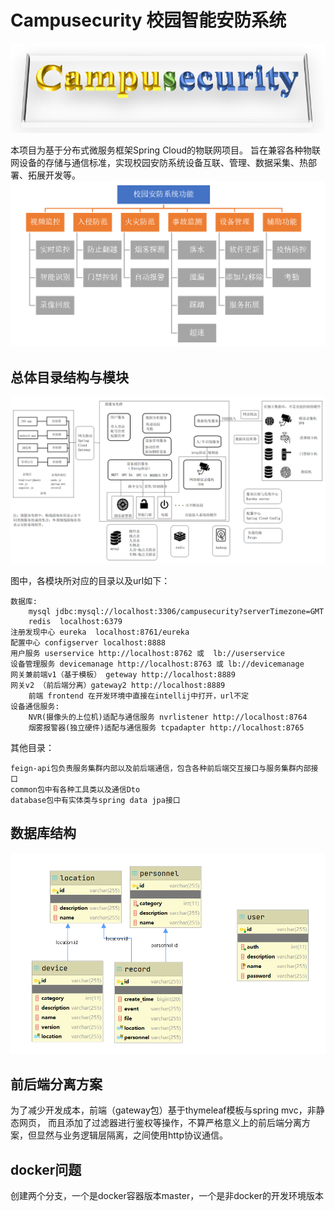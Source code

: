 # Campusecurity 校园智能安防系统
![img](./img/title.png)

本项目为基于分布式微服务框架Spring Cloud的物联网项目。
旨在兼容各种物联网设备的存储与通信标准，实现校园安防系统设备互联、管理、数据采集、热部署、拓展开发等。
![img](./img/2.png)
## 总体目录结构与模块
![img](./img/1.png)

图中，各模块所对应的目录以及url如下：

    数据库:
        mysql jdbc:mysql://localhost:3306/campusecurity?serverTimezone=GMT
        redis  localhost:6379
    注册发现中心 eureka  localhost:8761/eureka
    配置中心 configserver localhost:8888
    用户服务 userservice http://localhost:8762 或  lb://userservice
    设备管理服务 devicemanage http://localhost:8763 或 lb://devicemanage
    网关兼前端v1（基于模板） geteway http://localhost:8889
    网关v2 （前后端分离）gateway2 http://localhost:8889
        前端 frontend 在开发环境中直接在intellij中打开，url不定
    设备通信服务:
        NVR(摄像头的上位机)适配与通信服务 nvrlistener http://localhost:8764
        烟雾报警器(独立硬件)适配与通信服务 tcpadapter http://localhost:8765

其他目录：

    feign-api包负责服务集群内部以及前后端通信，包含各种前后端交互接口与服务集群内部接口
    common包中有各种工具类以及通信Dto
    database包中有实体类与spring data jpa接口

## 数据库结构
![img](./img/3.png)

## 前后端分离方案
为了减少开发成本，前端（gateway包）基于thymeleaf模板与spring mvc，非静态网页，
而且添加了过滤器进行鉴权等操作，不算严格意义上的前后端分离方案，但显然与业务逻辑层隔离，之间使用http协议通信。

## docker问题
创建两个分支，一个是docker容器版本master，一个是非docker的开发环境版本
